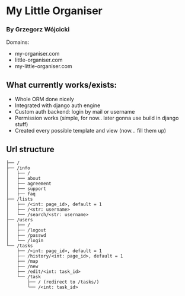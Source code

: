 # My Little Organiser


### By Grzegorz Wójcicki


Domains:

* my-organiser.com
* little-organiser.com
* my-little-organiser.com

## What currently works/exists:

* Whole ORM done nicely
* Integrated with django auth engine
* Custom auth backend: login by mail or username
* Permission works (simple, for now.. later gonna use build in django stuff)
* Created every possible template and view (now... fill them up)


## Url structure

```
├── /
├── /info
│   ├── /
│   ├── about
│   ├── agreement
│   ├── support
│   ├── faq
├── /lists
│   ├── /<int: page_id>, default = 1
│   ├── /<str: username>
│   └── /search/<str: username>
├── /users
│   ├── /
│   ├── /logout
│   ├── /passwd
│   └── /login
└── /tasks
    ├── /<int: page_id>, default = 1
    ├── /history/<int: page_id>, default = 1
    ├── /map
    ├── /new
    ├── /edit/<int: task_id>
    └── /task
        ├── / (redirect to /tasks/)
        └── /<int: task_id>
```